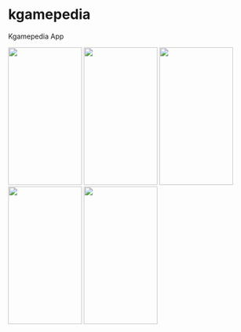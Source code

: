 # kgamepedia

Kgamepedia App

<img src="https://user-images.githubusercontent.com/80070771/173236615-12e7da28-558a-40d4-b8b6-e59bb070e0e2.png" width="150" height="280">  <img src="https://user-images.githubusercontent.com/80070771/173236638-d7e20efa-f02f-4bbc-9e49-e59f5308fde0.png" width="150" height="280">  <img src="https://user-images.githubusercontent.com/80070771/173236644-7de61f68-aab2-44f3-9b4d-00ccb12fcd81.png" width="150" height="280">  <img src="https://user-images.githubusercontent.com/80070771/173236648-10f8bf23-2df1-4202-add0-442b40eeee29.png" width="150" height="280">  <img src="https://user-images.githubusercontent.com/80070771/173236649-950bc771-6f58-4dd0-a76f-9600af00a647.png" width="150" height="280">
